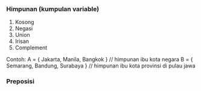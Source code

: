 ### Himpunan (kumpulan variable)
1. Kosong
2. Negasi
3. Union
4. Irisan
5. Complement

Contoh:
A = { Jakarta, Manila, Bangkok } // himpunan ibu kota negara
B = { Semarang, Bandung, Surabaya } // himpunan ibu kota provinsi di pulau jawa

### Preposisi